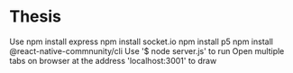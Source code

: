 # Thesis
Use
npm install express
npm install socket.io
npm install p5
npm install @react-native-commnunity/cli
Use '$ node server.js' to run
Open multiple tabs on browser at the address 'localhost:3001' to draw
